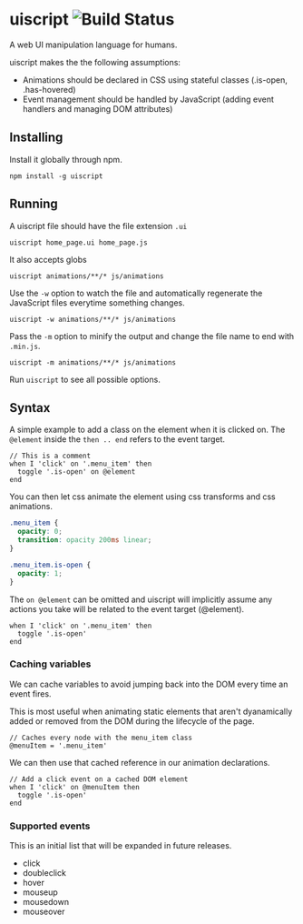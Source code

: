 # uiscript ![Build Status](https://api.travis-ci.org/ConnorAtherton/uiscript.svg)

A web UI manipulation language for humans.

uiscript makes the the following assumptions:

- Animations should be declared in CSS using stateful classes (.is-open, .has-hovered)
- Event management should be handled by JavaScript (adding event handlers and managing DOM attributes)

## Installing

Install it globally through npm.

```
npm install -g uiscript
```

## Running

A uiscript file should have the file extension `.ui`

```
uiscript home_page.ui home_page.js
```

It also accepts globs

```
uiscript animations/**/* js/animations
```

Use the `-w` option to watch the file and automatically regenerate the
JavaScript files everytime something changes.

```
uiscript -w animations/**/* js/animations
```

Pass the `-m` option to minify the output and change the file name to
end with `.min.js`.

```
uiscript -m animations/**/* js/animations
```

Run `uiscript` to see all possible options.

## Syntax

A simple example to add a class on the element when it is clicked on.
The `@element` inside the `then .. end` refers to the event
target.

```
// This is a comment
when I 'click' on '.menu_item' then
  toggle '.is-open' on @element
end
```

You can then let css animate the element using css transforms and css animations.

```css
.menu_item {
  opacity: 0;
  transition: opacity 200ms linear;
}

.menu_item.is-open {
  opacity: 1;
}
```

The `on @element` can be omitted and uiscript will implicitly
assume any actions you take will be related to the event target (@element).

```
when I 'click' on '.menu_item' then
  toggle '.is-open'
end
```

### Caching variables

We can cache variables to avoid jumping back into the DOM every time
an event fires.

This is most useful when animating static
elements that aren't dyanamically added or
removed from the DOM during the lifecycle of
the page.

```
// Caches every node with the menu_item class
@menuItem = '.menu_item'
```

We can then use that cached reference in our animation
declarations.

```
// Add a click event on a cached DOM element
when I 'click' on @menuItem then
  toggle '.is-open'
end
```

### Supported events

This is an initial list that will be expanded
in future releases.

- click
- doubleclick
- hover
- mouseup
- mousedown
- mouseover

